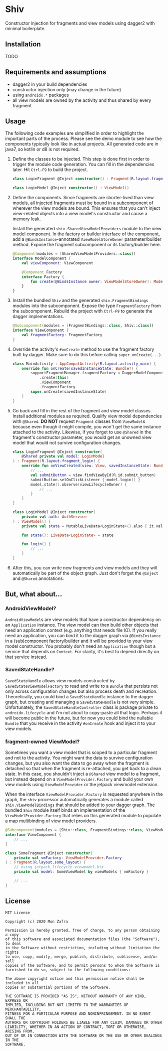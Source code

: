 # Shiv
Constructor injection for fragments and view models using dagger2 with
minimal boilerplate.


## Installation
TODO


## Requirements and assumptions
- dagger2 in your build dependencies
- constructor injection only (may change in the future)
- using `androidx.*` packages
- all view models are owned by the activity and thus shared by every fragment


## Usage
The following code examples are simplified in order to highlight the important parts
of the process. Please see the demo module to see how the components typically look
like in actual projects. All generated code are in java7, so kotlin or d8 is not
required.

1. Define the classes to be injected. This step is done first in order to trigger
   the module code generation. You can fill in the dependencies later. Hit `Ctrl-F9`
   to build the project.

    ```kotlin
    class LoginFragment @Inject constructor() : Fragment(R.layout.fragment_login)

    class LoginModel @Inject constructor() : ViewModel()
    ```

2. Define the components. Since fragments are shorter-lived than view models, all
   injected fragments must be bound in a subcomponent of wherever the view models
   are bound. This ensures that you can't inject view-related objects into
   a view model's constructor and cause a memory leak.

   Install the generated `shiv.SharedViewModelProviders` module to the view model
   component. In the factory or builder interface of the component, add a
   `@BindsInstance`-annotated `ViewModelStoreOwner` parameter/builder method.
   Expose the fragment subcomponent or its factory/builder here.

    ```kotlin
    @Component(modules = [SharedViewModelProviders::class])
    interface ModelComponent {
        val viewComponent: ViewComponent

        @Component.Factory
        interface Factory {
            fun create(@BindsInstance owner: ViewModelStoreOwner): ModelComponent
        }
    }
    ```

3. Install the bundled `Shiv` and the generated `shiv.FragmentBindings` modules
   into the subcomponent. Expose the type `FragmentFactory` from the subcomponent.
   Rebuild the project with `Ctrl-F9` to generate the dagger implementations.

    ```kotlin
    @Subcomponent(modules = [FragmentBindings::class, Shiv::class])
    interface ViewComponent {
        val fragmentFactory: FragmentFactory
    }
    ```

4. Override the activity's `#onCreate` method to use the fragment factory built
   by dagger. Make sure to do this before calling `super.onCreate(...)`.

    ```kotlin
    class MainActivity : AppCompatActivity(R.layout.activity_main) {
        override fun onCreate(savedInstanceState: Bundle?) {
            supportFragmentManager.fragmentFactory = DaggerModelComponent.factory()
                .create(this)
                .viewComponent
                .fragmentFactory
            super.onCreate(savedInstanceState)
        }
    }
    ```

5. Go back and fill in the rest of the fragment and view model classes. Install
   additional modules as required. Qualify view model dependencies with `@Shared`.
   **DO NOT** request `Fragment` classes from `ViewModel`s because even though it
   might compile, you won't get the same instance attached to the activity. Likewise,
   if you forget to use `@Shared` in the fragment's constructor parameter, you
   would get an unowned view model that would not survive configuration changes.

    ```kotlin
    class LoginFragment @Inject constructor(
        @Shared private val model: LoginModel
    ) : Fragment(R.layout.fragment_login) {
        override fun onViewCreated(view: View, savedInstanceState: Bundle?) {
            // ...
            val submitButton = view.findViewById(R.id.submit_button)
            submitButton.setOnClickListener { model.login() }
            model.state().observe(viewLifecycleOwner) {
                // ...
            }
        }
    }

    class LoginModel @Inject constructor(
        private val auth: AuthService
    ) : ViewModel() {
        private val state = MutableLiveData<LoginState>().also { it.value = LoginState() }

        fun state(): LiveData<LoginState> = state

        fun login() {
            // ...
        }
    }
    ```

6. After this, you can write new fragments and view models and they will automatically
   be part of the object graph. Just don't forget the `@Inject` and `@Shared`
   annotations.


## But, what about...

### AndroidViewModel?

`AndroidViewModel`s are view models that have a constructor dependency on an
`Application` instance. The view model can then build other objects that need
an application context (e.g. anything that needs file IO). If you really
need an application, you can bind it to the dagger graph via `@BindsInstance` in
a (sub)component factory/builder and it will be provided to your view model
constructor. You probably don't need an `Application` though but a service that
depends on `Context`. For clarity, it's best to depend directly on that service
instead.

### SavedStateHandle?

`SavedStateHandle` allows view models constructed by `SavedStateViewModelFactory`
to read and write to a `Bundle` that persists not only across configuration changes
but also process death and recreation. Theoretically, you could bind a `SavedStateHandle`
instance to the dagger graph, but creating and managing a `SavedStateHandle` is
not very simple. Unfortunately, the `SavedStateHandleController` class is package
private to `androidx.lifecycle` and I'm not about to copy-paste all that logic.
Perhaps it will become public in the future, but for now you could bind the nullable
`Bundle` that you receive in the activity `#onCreate` hook and inject it to your
view models.

### fragment-owned ViewModel?

Sometimes you want a view model that is scoped to a particular fragment and not to
the activity. You might want the data to survive configuration changes, but you
also want the data to go away when the fragment is detached so that when the fragment
is re-attached, you get back to a clean state. In this case, you shouldn't inject
a `@Shared` view model to a fragment, but instead depend on a `ViewModelProvider.Factory`
and build your own view models using `ViewModelProvider` or the jetpack viewmodel
extension.

When the interface `ViewModelProvider.Factory` is requested anywhere in the graph,
the `shiv` processor automatically generates a module called `shiv.ViewModelBindings`
that should be added to your dagger graph. The bundled `Shiv` module itself binds
an implementation of the `ViewModelProvider.Factory` that relies on this generated
module to populate a map multibinding of view model providers.

```kotlin
@Subcomponent(modules = [Shiv::class, FragmentBindings::class, ViewModelBindings::class])
interface ViewComponent {
    // ...
}

class SomeFragment @Inject constructor(
    private val vmFactory: ViewModelProvider.Factory
) : Fragment(R.layout.some_layout) {
    // using jetpack lifecycle-viewmodel-ktx
    private val model: SomeViewModel by viewModels { vmFactory }

    // ...
}
```

## License
```
MIT License

Copyright (c) 2020 Mon Zafra

Permission is hereby granted, free of charge, to any person obtaining a copy
of this software and associated documentation files (the "Software"), to deal
in the Software without restriction, including without limitation the rights
to use, copy, modify, merge, publish, distribute, sublicense, and/or sell
copies of the Software, and to permit persons to whom the Software is
furnished to do so, subject to the following conditions:

The above copyright notice and this permission notice shall be included in all
copies or substantial portions of the Software.

THE SOFTWARE IS PROVIDED "AS IS", WITHOUT WARRANTY OF ANY KIND, EXPRESS OR
IMPLIED, INCLUDING BUT NOT LIMITED TO THE WARRANTIES OF MERCHANTABILITY,
FITNESS FOR A PARTICULAR PURPOSE AND NONINFRINGEMENT. IN NO EVENT SHALL THE
AUTHORS OR COPYRIGHT HOLDERS BE LIABLE FOR ANY CLAIM, DAMAGES OR OTHER
LIABILITY, WHETHER IN AN ACTION OF CONTRACT, TORT OR OTHERWISE, ARISING FROM,
OUT OF OR IN CONNECTION WITH THE SOFTWARE OR THE USE OR OTHER DEALINGS IN THE
SOFTWARE.
```
